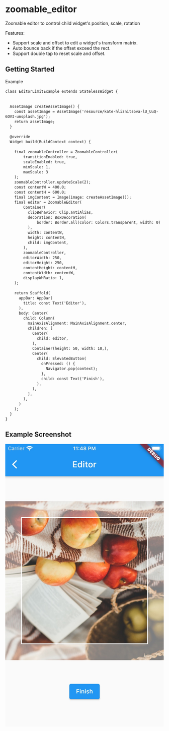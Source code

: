 # zoomable_editor

Zoomable editor to control child widget's position, scale, rotation

Features:

- Support scale and offset to edit a widget's transform matrix.
- Auto bounce back if the offset exceed the rect.
- Support double tap to reset scale and offset.




## Getting Started


Example

```
class EditorLimitExample extends StatelessWidget {


  AssetImage createAssetImage() {
    const assetImage = AssetImage('resource/kate-hliznitsova-lU_UuQ-6OVI-unsplash.jpg');
    return assetImage;
  }

  @override
  Widget build(BuildContext context) {

    final zoomableController = ZoomableController(
        transitionEnabled: true,
        scaleEnabled: true,
        minScale: 1,
        maxScale: 3
    );
    zoomableController.updateScale(2);
    const contentW = 400.0;
    const contentH = 600.0;
    final imgContent = Image(image: createAssetImage());
    final editor = ZoomableEditor(
        Container(
          clipBehavior: Clip.antiAlias,
          decoration: BoxDecoration(
              border: Border.all(color: Colors.transparent, width: 0)
          ),
          width: contentW,
          height: contentH,
          child: imgContent,
        ),
        zoomableController,
        editorWidth: 250,
        editorHeight: 250,
        contentHeight: contentH,
        contentWidth: contentW,
        displayWHRatio: 1,
    );

    return Scaffold(
      appBar: AppBar(
        title: const Text('Editor'),
      ),
      body: Center(
        child: Column(
          mainAxisAlignment: MainAxisAlignment.center,
          children: [
            Center(
              child: editor,
            ),
            Container(height: 50, width: 10,),
            Center(
              child: ElevatedButton(
                onPressed: () {
                  Navigator.pop(context);
                },
                child: const Text('Finish'),
              ),
            ),
          ],
        ),
      )
    );
  }
}

```
## Example Screenshot

![alt Sample Screenshot](https://raw.githubusercontent.com/qingxistudio/flutter_zoomable_editor/master/sample.jpg)
